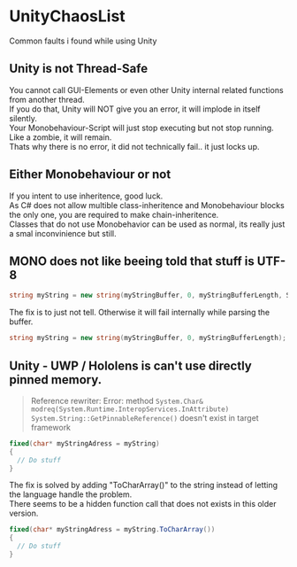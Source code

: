 # UnityChaosList
Common faults i found while using Unity


## Unity is not Thread-Safe
You cannot call GUI-Elements or even other Unity internal related functions from another thread.<br>
If you do that, Unity will NOT give you an error, it will implode in itself silently.<br>
Your Monobehaviour-Script will just stop executing but not stop running. Like a zombie, it will remain.<br>
Thats why there is no error, it did not technically fail.. it just locks up.

## Either Monobehaviour or not
If you intent to use inheritence, good luck.<br>
As C# does not allow multible class-inheritence and Monobehaviour blocks the only one, you are required to make chain-inheritence.<br>
Classes that do not use Monobehavior can be used as normal, its really just a smal inconvinience but still.


## MONO does not like beeing told that stuff is UTF-8 

```CS
string myString = new string(myStringBuffer, 0, myStringBufferLength, System.Text.Encoding.UTF8);	
```
The fix is to just not tell. Otherwise it will fail internally while parsing the buffer.
```CS
string myString = new string(myStringBuffer, 0, myStringBufferLength);	
```

## Unity - UWP / Hololens is can't use directly pinned memory.
> Reference rewriter: Error: method `System.Char& modreq(System.Runtime.InteropServices.InAttribute) System.String::GetPinnableReference()` doesn't exist in target framework

```CS
fixed(char* myStringAdress = myString)
{
  // Do stuff
}		
```

The fix is solved by adding "ToCharArray()" to the string instead of letting the language handle the problem.<br>
There seems to be a hidden function call that does not exists in this older version.

```CS
fixed(char* myStringAdress = myString.ToCharArray())
{
  // Do stuff
}		
```
